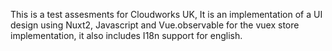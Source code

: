 This is a test assesments for Cloudworks UK, It is an implementation of a UI design using Nuxt2, Javascript and Vue.observable for the vuex store implementation, it also includes I18n support for english.
